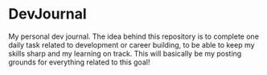 # DevJournal
My personal dev journal.  The idea behind this repository is to complete one daily task related to development or career building, to be able to keep my skills sharp and my learning on track.  This will basically be my posting grounds for everything related to this goal!

